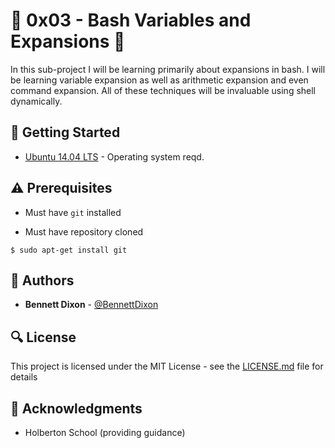 # :shell: 0x03 - Bash Variables and Expansions :shell:

In this sub-project I will be learning primarily about expansions in bash. I will be learning variable expansion as well as arithmetic expansion and even command expansion. All of these techniques will be invaluable using shell dynamically.

## :running: Getting Started

* [Ubuntu 14.04 LTS](http://releases.ubuntu.com/14.04/) - Operating system reqd.

## :warning: Prerequisites

* Must have `git` installed

* Must have repository cloned


```
$ sudo apt-get install git
```

## :blue_book: Authors
* **Bennett Dixon** - [@BennettDixon](https://github.com/BennettDixon)

## :mag: License

This project is licensed under the MIT License - see the [LICENSE.md](https://github.com/BennettDixon/holberton-system_engineering-devops/blob/master/LICENSE.md) file for details



## :mega: Acknowledgments

* Holberton School (providing guidance)
